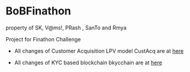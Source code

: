 # BoBFinathon
property of SK, V@ms!, PRash , SanTo and Rmya

Project for Finathon Challenge

* All changes of Customer Acquisition LPV model CustAcq are at [here](https://github.com/a2un/BoBFinathon/tree/CustAcq)

* All changes of KYC based blockchain bkycchain are at [here](https://github.com/a2un/BoBFinathon/tree/bkcKYC)
